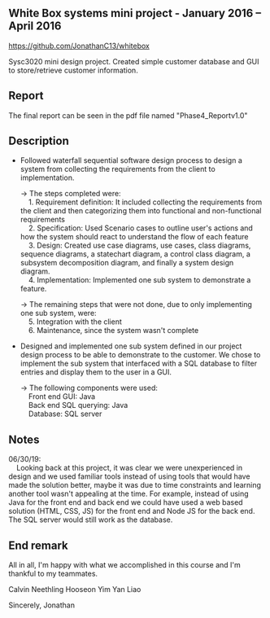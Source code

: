 ## **White Box systems mini project - January 2016 – April 2016**
https://github.com/JonathanC13/whitebox

Sysc3020 mini design project. Created simple customer database and GUI to store/retrieve customer information.

## Report
The final report can be seen in the pdf file named "Phase4_Reportv1.0"

## Description
- Followed waterfall sequential software design process to design a system from collecting the requirements from the client to implementation. <br/>
    
    -> The steps completed were: <br/>
          &nbsp;&nbsp;&nbsp;&nbsp;1. Requirement definition: It included collecting the requirements from the client and then categorizing them into functional and non-functional requirements <br/>
          &nbsp;&nbsp;&nbsp;&nbsp;2. Specification: Used Scenario cases to outline user's actions and how the system should react to understand the flow of each feature <br/>
          &nbsp;&nbsp;&nbsp;&nbsp;3. Design: Created use case diagrams, use cases, class diagrams, sequence diagrams, a statechart diagram, a control class diagram, a subsystem decomposition diagram, and finally a system design diagram. <br/>
          &nbsp;&nbsp;&nbsp;&nbsp;4. Implementation: Implemented one sub system to demonstrate a feature. <br/>

    -> The remaining steps that were not done, due to only implementing one sub system, were: <br/>
          &nbsp;&nbsp;&nbsp;&nbsp;5. Integration with the client <br/>
          &nbsp;&nbsp;&nbsp;&nbsp;6. Maintenance, since the system wasn't complete <br/>
    
- Designed and implemented one sub system defined in our project design process to be able to demonstrate to the customer. We chose to implement the sub system that interfaced with a SQL database to filter entries and display them to the user in a GUI. <br/>
  
  -> The following components were used: <br/>
        &nbsp;&nbsp;&nbsp;&nbsp;Front end GUI: Java <br/>
        &nbsp;&nbsp;&nbsp;&nbsp;Back end SQL querying: Java <br/>
        &nbsp;&nbsp;&nbsp;&nbsp;Database: SQL server <br/>
    
## Notes
06/30/19:<br/>
&nbsp;&nbsp;&nbsp;&nbsp;Looking back at this project, it was clear we were unexperienced in design and we used familiar tools instead of using tools that would have made the solution better, maybe it was due to time constraints and learning another tool wasn't appealing at the time. For example, instead of using Java for the front end and back end we could have used a web based solution (HTML, CSS, JS) for the front end and Node JS for the back end. The SQL server would still work as the database.
    
## End remark 
   
All in all, I'm happy with what we accomplished in this course and I'm thankful to my teammates.

Calvin Neethling
Hooseon Yim
Yan Liao

Sincerely,
    Jonathan
